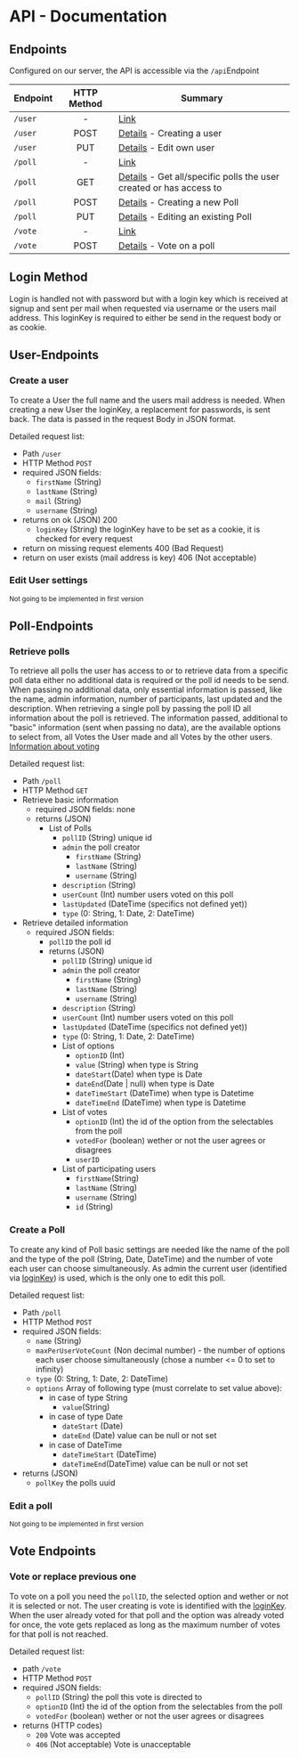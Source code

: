 # API - Documentation

## Endpoints

Configured on our server, the API is accessible via the `/api`Endpoint

| Endpoint | HTTP Method | Summary                                                                               |
| :------- | :---------: | ------------------------------------------------------------------------------------- |
| `/user`  |      -      | [Link](#user-endpoints)                                                               |
| `/user`  |    POST     | [Details](#create-a-user) - Creating a user                                           |
| `/user`  |     PUT     | [Details](#edit-user-settings) - Edit own user                                        |
| `/poll`  |      -      | [Link](#poll-endpoints)                                                               |
| `/poll`  |     GET     | [Details](#retrieve-polls) - Get all/specific polls the user created or has access to |
| `/poll`  |    POST     | [Details](#create-a-poll) - Creating a new Poll                                       |
| `/poll`  |     PUT     | [Details](#edit-a-poll) - Editing an existing Poll                                    |
| `/vote`  |      -      | [Link](#vote-endpoints)                                                               |
| `/vote`  |    POST     | [Details](#vote-or-replace-previous-one) - Vote on a poll                             |

## Login Method

Login is handled not with password but with a login key which is received at signup and sent per mail when requested via username or the users mail address.
This loginKey is required to either be send in the request body or as cookie.

## User-Endpoints

### Create a user

To create a User the full name and the users mail address is needed. When creating a new User the loginKey, a replacement for passwords, is sent back.
The data is passed in the request Body in JSON format.

Detailed request list:

-   Path `/user`
-   HTTP Method `POST`
-   required JSON fields:
    -   `firstName` (String)
    -   `lastName` (String)
    -   `mail` (String)
    -   `username` (String)
-   returns on ok (JSON) 200
    -   `loginKey` (String) the loginKey have to be set as a cookie, it is checked for every request
-   return on missing request elements 400 (Bad Request)
-   return on user exists (mail address is key) 406 (Not acceptable)

### Edit User settings

<small>Not going to be implemented in first version</small>

## Poll-Endpoints

### Retrieve polls

To retrieve all polls the user has access to or to retrieve data from a specific poll data either no additional data is required or the poll id needs to be send.
When passing no additional data, only essential information is passed, like the name, admin information, number of participants, last updated and the description.
When retrieving a single poll by passing the poll ID all information about the poll is retrieved. The information passed, additional to "basic" information (sent when passing no data), are the available options to select from, all Votes the User made and all Votes by the other users. [Information about voting](#vote-endpoints)

Detailed request list:

-   Path `/poll`
-   HTTP Method `GET`
-   Retrieve basic information
    -   required JSON fields: none
    -   returns (JSON)
        -   List of Polls
            -   `pollID` (String) unique id
            -   `admin` the poll creator
                -   `firstName` (String)
                -   `lastName` (String)
                -   `username` (String)
            -   `description` (String)
            -   `userCount` (Int) number users voted on this poll
            -   `lastUpdated` (DateTime (specifics not defined yet))
            -   `type` (0: String, 1: Date, 2: DateTime)
-   Retrieve detailed information
    -   required JSON fields:
        -   `pollID` the poll id
        -   returns (JSON)
            -   `pollID` (String) unique id
            -   `admin` the poll creator
                -   `firstName` (String)
                -   `lastName` (String)
                -   `username` (String)
            -   `description` (String)
            -   `userCount` (Int) number users voted on this poll
            -   `lastUpdated` (DateTime (specifics not defined yet))
            -   `type` (0: String, 1: Date, 2: DateTime)
            -   List of options
                -   `optionID` (Int)
                -   `value` (String) when type is String
                -   `dateStart`(Date) when type is Date
                -   `dateEnd`(Date | null) when type is Date
                -   `dateTimeStart` (DateTime) when type is Datetime
                -   `dateTimeEnd` (DateTime) when type is Datetime
            -   List of votes
                -   `optionID` (Int) the id of the option from the selectables from the poll
                -   `votedFor` (boolean) wether or not the user agrees or disagrees
                -   `userID`
            -   List of participating users
                -   `firstName`(String)
                -   `lastName` (String)
                -   `username` (String)
                -   `id` (String)

### Create a Poll

To create any kind of Poll basic settings are needed like the name of the poll and the type of the poll (String, Date, DateTime) and the number of vote each user can choose simultaneously. As admin the current user (identified via [loginKey](#login-method)) is used, which is the only one to edit this poll.

Detailed request list:

-   Path `/poll`
-   HTTP Method `POST`
-   required JSON fields:
    -   `name` (String)
    -   `maxPerUserVoteCount` (Non decimal number) - the number of options each user choose simultaneously (chose a number <= 0 to set to infinity)
    -   `type` (0: String, 1: Date, 2: DateTime)
    -   `options` Array of following type (must correlate to set value above):
        -   in case of type String
            -   `value`(String)
        -   in case of type Date
            -   `dateStart` (Date)
            -   `dateEnd` (Date) value can be null or not set
        -   in case of DateTime
            -   `dateTimeStart` (DateTime)
            -   `dateTimeEnd`(DateTime) value can be null or not set
-   returns (JSON)
    -   `pollKey` the polls uuid

### Edit a poll

<small>Not going to be implemented in first version</small>

## Vote Endpoints

### Vote or replace previous one

To vote on a poll you need the `pollID`, the selected option and wether or not it is selected or not. The user creating is vote is identified with the [loginKey](#login-method). When the user already voted for that poll and the option was already voted for once, the vote gets replaced as long as the maximum number of votes for that poll is not reached.

Detailed request list:

-   path `/vote`
-   HTTP Method `POST`
-   required JSON fields:
    -   `pollID` (String) the poll this vote is directed to
    -   `optionID` (Int) the id of the option from the selectables from the poll
    -   `votedFor` (boolean) wether or not the user agrees or disagrees
-   returns (HTTP codes)
    -   `200` Vote was accepted
    -   `406` (Not acceptable) Vote is unacceptable
